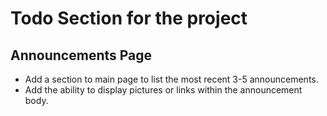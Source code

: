# Todo Section for the project

## Announcements Page

- Add a section to main page to list the most recent 3-5 announcements.
- Add the ability to display pictures or links within the announcement body.
